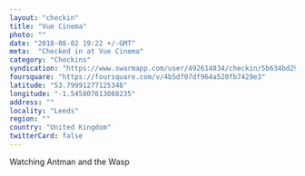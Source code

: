 ```yaml
---
layout: "checkin"
title: "Vue Cinema"
photo: ""
date: "2018-08-02 19:22 +/-GMT"
meta:  "Checked in at Vue Cinema"
category: "Checkins"
syndication: "https://www.swarmapp.com/user/492614834/checkin/5b634bd29b0473002cc70a4b"
foursquare: "https://foursquare.com/v/4b5df07df964a520fb7429e3"
latitude: "53.79991277125348"
longitude: "-1.545807613088235"
address: ""
locality: "Leeds"
region: ""
country: "United Kingdom"
twitterCard: false
---
```

Watching Antman and the Wasp
